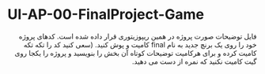 # UI-AP-00-FinalProject-Game

<div dir="rtl" align='right'>


 فایل توضیحات صورت پروژه در همین ریپوزیتوری قرار داده شده است. کدهای پروژه خود را روی یک برنچ جدید به نام final کامیت و پوش کنید. (سعی کنید کد را تکه تکه کامیت کرده و برای هرکامیت توضیحات کوتاه آن بخش را بنویسید و پروژه را یکجا روی گیت کامیت نکنید که نمره از دست می دهید.




</div>
